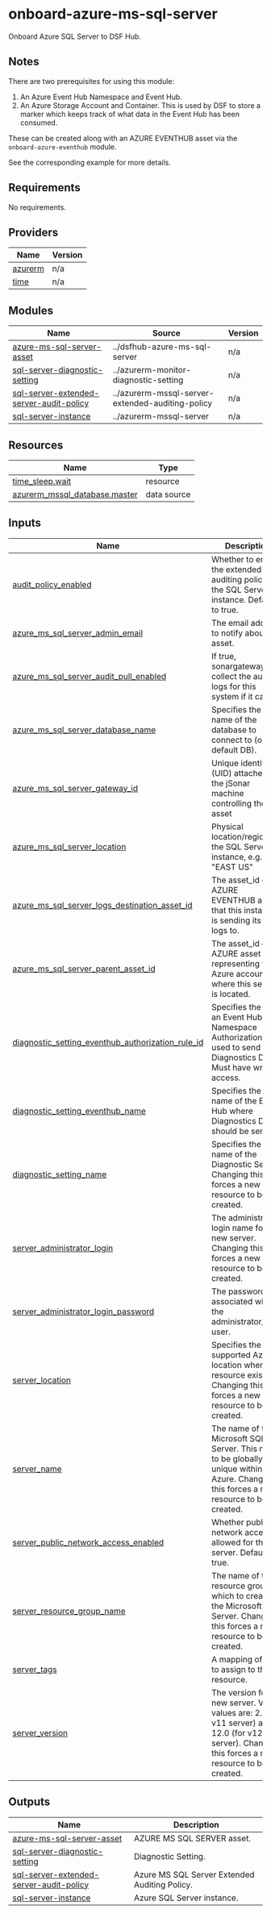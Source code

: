# onboard-azure-ms-sql-server
Onboard Azure SQL Server to DSF Hub.

## Notes
There are two prerequisites for using this module:
1. An Azure Event Hub Namespace and Event Hub. 
2. An Azure Storage Account and Container. This is used by DSF to store a marker which keeps track of what data in the Event Hub has been consumed.

These can be created along with an AZURE EVENTHUB asset via the ``onboard-azure-eventhub`` module.

See the corresponding example for more details.

<!-- BEGIN_TF_DOCS -->
## Requirements

No requirements.

## Providers

| Name | Version |
|------|---------|
| <a name="provider_azurerm"></a> [azurerm](#provider\_azurerm) | n/a |
| <a name="provider_time"></a> [time](#provider\_time) | n/a |

## Modules

| Name | Source | Version |
|------|--------|---------|
| <a name="module_azure-ms-sql-server-asset"></a> [azure-ms-sql-server-asset](#module\_azure-ms-sql-server-asset) | ../dsfhub-azure-ms-sql-server | n/a |
| <a name="module_sql-server-diagnostic-setting"></a> [sql-server-diagnostic-setting](#module\_sql-server-diagnostic-setting) | ../azurerm-monitor-diagnostic-setting | n/a |
| <a name="module_sql-server-extended-server-audit-policy"></a> [sql-server-extended-server-audit-policy](#module\_sql-server-extended-server-audit-policy) | ../azurerm-mssql-server-extended-auditing-policy | n/a |
| <a name="module_sql-server-instance"></a> [sql-server-instance](#module\_sql-server-instance) | ../azurerm-mssql-server | n/a |

## Resources

| Name | Type |
|------|------|
| [time_sleep.wait](https://registry.terraform.io/providers/hashicorp/time/latest/docs/resources/sleep) | resource |
| [azurerm_mssql_database.master](https://registry.terraform.io/providers/hashicorp/azurerm/latest/docs/data-sources/mssql_database) | data source |

## Inputs

| Name | Description | Type | Default | Required |
|------|-------------|------|---------|:--------:|
| <a name="input_audit_policy_enabled"></a> [audit\_policy\_enabled](#input\_audit\_policy\_enabled) | Whether to enable the extended auditing policy on the SQL Server instance. Defaults to true. | `bool` | `true` | no |
| <a name="input_azure_ms_sql_server_admin_email"></a> [azure\_ms\_sql\_server\_admin\_email](#input\_azure\_ms\_sql\_server\_admin\_email) | The email address to notify about the asset. | `string` | n/a | yes |
| <a name="input_azure_ms_sql_server_audit_pull_enabled"></a> [azure\_ms\_sql\_server\_audit\_pull\_enabled](#input\_azure\_ms\_sql\_server\_audit\_pull\_enabled) | If true, sonargateway will collect the audit logs for this system if it can. | `bool` | `false` | no |
| <a name="input_azure_ms_sql_server_database_name"></a> [azure\_ms\_sql\_server\_database\_name](#input\_azure\_ms\_sql\_server\_database\_name) | Specifies the name of the database to connect to (or default DB). | `string` | `"master"` | no |
| <a name="input_azure_ms_sql_server_gateway_id"></a> [azure\_ms\_sql\_server\_gateway\_id](#input\_azure\_ms\_sql\_server\_gateway\_id) | Unique identifier (UID) attached to the jSonar machine controlling the asset | `string` | n/a | yes |
| <a name="input_azure_ms_sql_server_location"></a> [azure\_ms\_sql\_server\_location](#input\_azure\_ms\_sql\_server\_location) | Physical location/region of the SQL Server instance, e.g. "EAST US" | `string` | `null` | no |
| <a name="input_azure_ms_sql_server_logs_destination_asset_id"></a> [azure\_ms\_sql\_server\_logs\_destination\_asset\_id](#input\_azure\_ms\_sql\_server\_logs\_destination\_asset\_id) | The asset\_id of the AZURE EVENTHUB asset that this instance is sending its audit logs to. | `string` | n/a | yes |
| <a name="input_azure_ms_sql_server_parent_asset_id"></a> [azure\_ms\_sql\_server\_parent\_asset\_id](#input\_azure\_ms\_sql\_server\_parent\_asset\_id) | The asset\_id of the AZURE asset representing the Azure account where this server is located. | `string` | `null` | no |
| <a name="input_diagnostic_setting_eventhub_authorization_rule_id"></a> [diagnostic\_setting\_eventhub\_authorization\_rule\_id](#input\_diagnostic\_setting\_eventhub\_authorization\_rule\_id) | Specifies the ID of an Event Hub Namespace Authorization Rule used to send Diagnostics Data. Must have write access. | `string` | n/a | yes |
| <a name="input_diagnostic_setting_eventhub_name"></a> [diagnostic\_setting\_eventhub\_name](#input\_diagnostic\_setting\_eventhub\_name) | Specifies the name of the Event Hub where Diagnostics Data should be sent. | `string` | n/a | yes |
| <a name="input_diagnostic_setting_name"></a> [diagnostic\_setting\_name](#input\_diagnostic\_setting\_name) | Specifies the name of the Diagnostic Setting. Changing this forces a new resource to be created. | `string` | `"dsfhubdiagnostic"` | no |
| <a name="input_server_administrator_login"></a> [server\_administrator\_login](#input\_server\_administrator\_login) | The administrator login name for the new server. Changing this forces a new resource to be created. | `string` | n/a | yes |
| <a name="input_server_administrator_login_password"></a> [server\_administrator\_login\_password](#input\_server\_administrator\_login\_password) | The password associated with the administrator\_login user. | `string` | n/a | yes |
| <a name="input_server_location"></a> [server\_location](#input\_server\_location) | Specifies the supported Azure location where the resource exists. Changing this forces a new resource to be created. | `string` | n/a | yes |
| <a name="input_server_name"></a> [server\_name](#input\_server\_name) | The name of the Microsoft SQL Server. This needs to be globally unique within Azure. Changing this forces a new resource to be created. | `string` | n/a | yes |
| <a name="input_server_public_network_access_enabled"></a> [server\_public\_network\_access\_enabled](#input\_server\_public\_network\_access\_enabled) | Whether public network access is allowed for this server. Defaults to true. | `bool` | `true` | no |
| <a name="input_server_resource_group_name"></a> [server\_resource\_group\_name](#input\_server\_resource\_group\_name) | The name of the resource group in which to create the Microsoft SQL Server. Changing this forces a new resource to be created. | `string` | n/a | yes |
| <a name="input_server_tags"></a> [server\_tags](#input\_server\_tags) | A mapping of tags to assign to the resource. | `map(string)` | `null` | no |
| <a name="input_server_version"></a> [server\_version](#input\_server\_version) | The version for the new server. Valid values are: 2.0 (for v11 server) and 12.0 (for v12 server). Changing this forces a new resource to be created. | `string` | `"12.0"` | no |

## Outputs

| Name | Description |
|------|-------------|
| <a name="output_azure-ms-sql-server-asset"></a> [azure-ms-sql-server-asset](#output\_azure-ms-sql-server-asset) | AZURE MS SQL SERVER asset. |
| <a name="output_sql-server-diagnostic-setting"></a> [sql-server-diagnostic-setting](#output\_sql-server-diagnostic-setting) | Diagnostic Setting. |
| <a name="output_sql-server-extended-server-audit-policy"></a> [sql-server-extended-server-audit-policy](#output\_sql-server-extended-server-audit-policy) | Azure MS SQL Server Extended Auditing Policy. |
| <a name="output_sql-server-instance"></a> [sql-server-instance](#output\_sql-server-instance) | Azure SQL Server instance. |
<!-- END_TF_DOCS -->